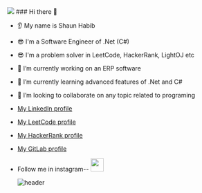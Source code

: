 <img src="https://capsule-render.vercel.app/api?type=wave&color=auto&height=300&section=header&text=Hi%20There&fontSize=90" />
### Hi there 👋

* 👂 My name is Shaun Habib
* 😎 I'm a Software Engineer of .Net (C#)
* 😎 I'm a problem solver in LeetCode, HackerRank, LightOJ etc 
* 🔭 I’m currently working on an ERP software 
* 🌱 I’m currently learning advanced features of .Net and C#
* 🤝 I’m looking to collaborate on any topic related to programing
* <a href="https://www.linkedin.com/in/shaun-habib-a167a5226/">My LinkedIn profile </a>
* <a href="https://leetcode.com/habibshaun124/">My LeetCode profile </a>
* <a href="https://www.hackerrank.com/shayanhabib518">My HackerRank profile </a>
* <a href="https://gitlab.com/habibshaun124">My GitLab profile </a>
* Follow me in instagram-- 
  <a href="https://www.instagram.com/s_h_a_y_a_n_a_h_m_e_d/">
    <img height="30" src="https://user-images.githubusercontent.com/46517096/166974368-9798f39f-1f46-499c-b14e-81f0a3f83a06.png"/>
  </a>
  
  ![header](https://capsule-render.vercel.app/api?type=transparent&color=auto&height=200&section=header&text=Thank%20You&fontSize=50)
